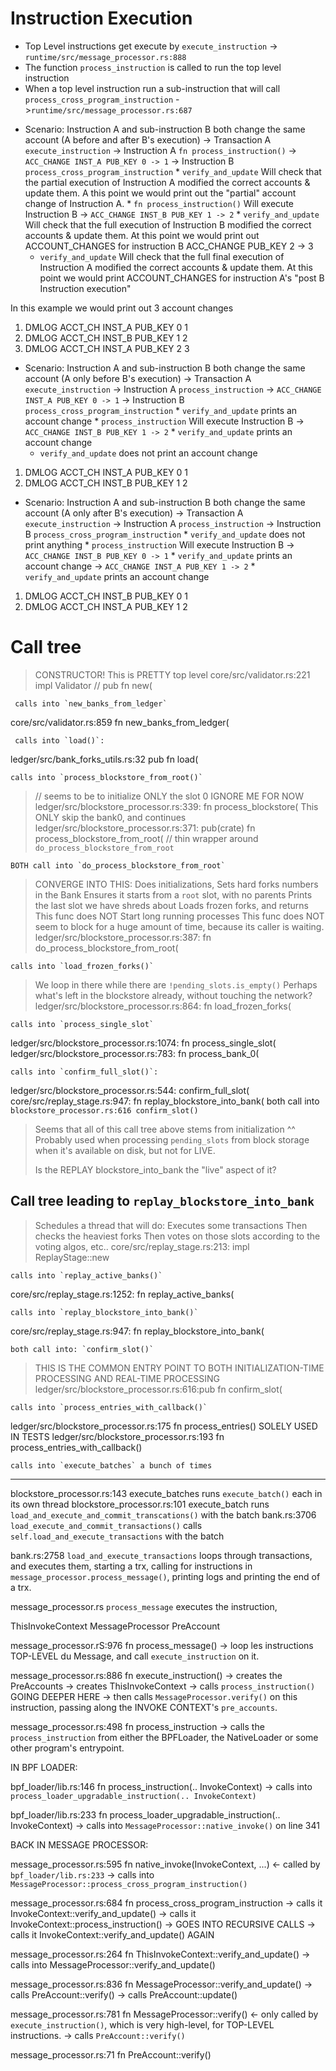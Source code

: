 # Instruction Execution
- Top Level instructions get execute by  `execute_instruction` -> `runtime/src/message_processor.rs:888`
- The function `process_instruction` is called to run the top level instruction
- When a top level instruction run a sub-instruction that will call `process_cross_program_instruction` ->`runtime/src/message_processor.rs:687`

* Scenario: Instruction A and sub-instruction B both change the same account (A before and after B's execution) 
-> Transaction A `execute_instruction`
    -> Instruction A `fn process_instruction()`
        -> `ACC_CHANGE INST_A PUB_KEY 0 -> 1`
        ->  Instruction B `process_cross_program_instruction`
            * `verify_and_update`       Will check that the partial execution of Instruction A 
                                        modified the correct accounts & update them. A this point we would print out
                                        the "partial" account change of Instruction A.
            * `fn process_instruction()`     Will execute Instruction B
            -> `ACC_CHANGE INST_B PUB_KEY 1 -> 2`
            * `verify_and_update`       Will check that the full execution of Instruction B 
                                        modified the correct accounts & update them. At this point 
                                        we would print out ACCOUNT_CHANGES for instruction B
        ACC_CHANGE PUB_KEY 2 -> 3
    * `verify_and_update`       Will check that the full final execution of Instruction A
                                modified the correct accounts & update them. At this point
                                we would print ACCOUNT_CHANGES for instruction A's "post B Instruction execution"

In this example we would print out 3 account changes
1) DMLOG ACCT_CH INST_A PUB_KEY 0 1
2) DMLOG ACCT_CH INST_B PUB_KEY 1 2
3) DMLOG ACCT_CH INST_A PUB_KEY 2 3

* Scenario: Instruction A and sub-instruction B both change the same account (A only before B's execution)
  -> Transaction A `execute_instruction`
    -> Instruction A `process_instruction`
        -> `ACC_CHANGE INST_A PUB_KEY 0 -> 1`
        ->  Instruction B `process_cross_program_instruction`
            * `verify_and_update` prints an account change
            * `process_instruction`     Will execute Instruction B
            -> `ACC_CHANGE INST_B PUB_KEY 1 -> 2`
            * `verify_and_update` prints an account change
    * `verify_and_update` does not print an account change

1) DMLOG ACCT_CH INST_A PUB_KEY 0 1
2) DMLOG ACCT_CH INST_B PUB_KEY 1 2

* Scenario: Instruction A and sub-instruction B both change the same account (A only after B's execution)
  -> Transaction A `execute_instruction`
    -> Instruction A `process_instruction`
        ->  Instruction B `process_cross_program_instruction`
            * `verify_and_update` does not print anything
            * `process_instruction`     Will execute Instruction B
            -> `ACC_CHANGE INST_B PUB_KEY 0 -> 1`
            * `verify_and_update` prints an account change
        -> `ACC_CHANGE INST_A PUB_KEY 1 -> 2`
        * `verify_and_update` prints an account change

1) DMLOG ACCT_CH INST_B PUB_KEY 0 1
2) DMLOG ACCT_CH INST_A PUB_KEY 1 2



# Call tree
> CONSTRUCTOR! This is PRETTY top level
core/src/validator.rs:221          impl Validator  // pub fn new(

     calls into `new_banks_from_ledger`

core/src/validator.rs:859          fn new_banks_from_ledger(

     calls into `load()`:

ledger/src/bank_forks_utils.rs:32   pub fn load(

    calls into `process_blockstore_from_root()`


> // seems to be to initialize ONLY the slot 0  IGNORE ME FOR NOW
ledger/src/blockstore_processor.rs:339:  fn process_blockstore(
> This ONLY skip the bank0, and continues
ledger/src/blockstore_processor.rs:371:  pub(crate) fn process_blockstore_from_root(  // thin wrapper around `do_process_blockstore_from_root`

    BOTH call into `do_process_blockstore_from_root`

> CONVERGE INTO THIS:
> Does initializations,
> Sets hard forks numbers in the Bank
> Ensures it starts from a `root` slot, with no parents
> Prints the last slot we have shreds about
> Loads frozen forks, and returns
> This func does NOT Start long running processes
> This func does NOT seem to block for a huge amount of time, because
>     its caller is waiting.
ledger/src/blockstore_processor.rs:387:  fn do_process_blockstore_from_root(

    calls into `load_frozen_forks()`

> We loop in there while there are `!pending_slots.is_empty()`
> Perhaps what's left in the blockstore already, without touching the network?
ledger/src/blockstore_processor.rs:864:  fn load_frozen_forks(

    calls into `process_single_slot`

ledger/src/blockstore_processor.rs:1074:  fn process_single_slot(
ledger/src/blockstore_processor.rs:783:  fn process_bank_0(

    calls into `confirm_full_slot()`:

ledger/src/blockstore_processor.rs:544:    confirm_full_slot(
core/src/replay_stage.rs:947:            fn replay_blockstore_into_bank(
    both call into `blockstore_processor.rs:616 confirm_slot()`

> Seems that all of this call tree above stems from initialization ^^
> Probably used when processing `pending_slots` from block storage when
> it's available on disk, but not for LIVE.
>
> Is the REPLAY blockstore_into_bank the "live" aspect of it?

## Call tree leading to `replay_blockstore_into_bank`

> Schedules a thread that will do:
  > Executes some transactions
  > Then checks the heaviest forks
  > Then votes on those slots according to the voting algos, etc..
core/src/replay_stage.rs:213:        impl ReplayStage::new

    calls into `replay_active_banks()`

core/src/replay_stage.rs:1252:            fn replay_active_banks(

    calls into `replay_blockstore_into_bank()`

core/src/replay_stage.rs:947:            fn replay_blockstore_into_bank(

    both call into: `confirm_slot()`


> THIS IS THE COMMON ENTRY POINT TO BOTH INITIALIZATION-TIME PROCESSING
> AND REAL-TIME PROCESSING
ledger/src/blockstore_processor.rs:616:pub fn confirm_slot(

    calls into `process_entries_with_callback()`

ledger/src/blockstore_processor.rs:175     fn process_entries()   SOLELY USED IN TESTS
ledger/src/blockstore_processor.rs:193     fn process_entries_with_callback()

    calls into `execute_batches` a bunch of times


------------------------

blockstore_processor.rs:143   execute_batches runs `execute_batch()` each in its own thread
blockstore_processor.rs:101   execute_batch  runs `load_and_execute_and_commit_transcations()` with the batch
bank.rs:3706                  `load_execute_and_commit_transactions()` calls `self.load_and_execute_transactions` with the batch

bank.rs:2758                  `load_and_execute_transactions` loops through transactions, and executes them, starting a trx, calling for instructions in `message_processor.process_message()`, printing logs and printing the end of a trx.

message_processor.rs        `process_message` executes the instruction,


ThisInvokeContext
  MessageProcessor
    PreAccount


message_processor.rS:976    fn process_message()
    -> loop les instructions TOP-LEVEL du Message, and call `execute_instruction` on it.

message_processor.rs:886    fn execute_instruction()
    -> creates the PreAccounts
    -> creates ThisInvokeContext
    -> calls `process_instruction()`  GOING DEEPER HERE
    -> then calls `MessageProcessor.verify()` on this instruction, passing along
       the INVOKE CONTEXT's `pre_accounts`.

message_processor.rs:498    fn process_instruction
    -> calls the `process_instruction` from either the BPFLoader, the NativeLoader or some other
       program's entrypoint.

IN BPF LOADER:

bpf_loader/lib.rs:146    fn process_instruction(.. InvokeContext)
    -> calls into `process_loader_upgradable_instruction(.. InvokeContext)`

bpf_loader/lib.rs:233    fn process_loader_upgradable_instruction(.. InvokeContext)
    -> calls into `MessageProcessor::native_invoke()` on line 341

BACK IN MESSAGE PROCESSOR:

message_processor.rs:595    fn native_invoke(InvokeContext, ...)
    <- called by `bpf_loader/lib.rs:233`
    -> calls into `MessageProcessor::process_cross_program_instruction()`

message_processor.rs:684    fn process_cross_program_instruction
    -> calls it InvokeContext::verify_and_update()
    -> calls it InvokeContext::process_instruction() -> GOES INTO RECURSIVE CALLS
    -> calls it InvokeContext::verify_and_update()   AGAIN

message_processor.rs:264    fn ThisInvokeContext::verify_and_update()
    -> calls into MessageProcessor::verify_and_update()

message_processor.rs:836    fn MessageProcessor::verify_and_update()
    -> calls PreAccount::verify()
    -> calls PreAccount::update()

message_processor.rs:781    fn MessageProcessor::verify()
    <- only called by `execute_instruction()`, which is very high-level, for TOP-LEVEL instructions.
    -> calls `PreAccount::verify()`

message_processor.rs:71     fn PreAccount::verify()

